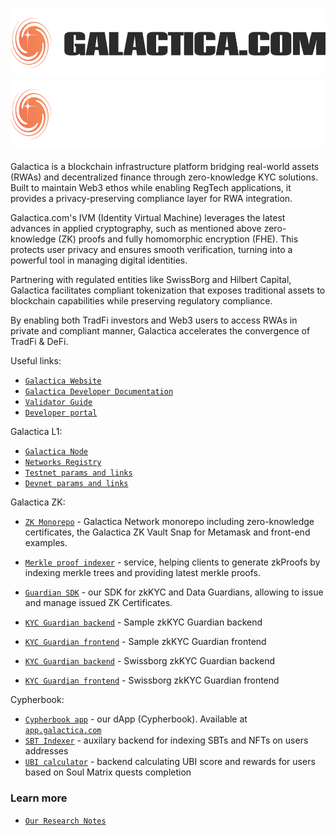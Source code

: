 <h3 align="center">
  <img
    src="https://raw.githubusercontent.com/Galactica-corp/.github/main/profile/galactica_light.png#gh-light-mode-only"
    height="110"
  />
  <img
    src="https://raw.githubusercontent.com/Galactica-corp/.github/main/profile/galactica_dark.png#gh-dark-mode-only"
    height="110"
  />
</h3>

Galactica is a blockchain infrastructure platform bridging real-world assets (RWAs) and decentralized finance through zero-knowledge KYC solutions. Built to maintain Web3 ethos while enabling RegTech applications, it provides a privacy-preserving compliance layer for RWA integration. 

Galactica.com's IVM (Identity Virtual Machine) leverages the latest advances in applied cryptography, such as mentioned above zero-knowledge (ZK) proofs and fully homomorphic encryption (FHE). This protects user privacy and ensures smooth verification, turning into a powerful tool in managing digital identities.

Partnering with regulated entities like SwissBorg and Hilbert Capital, Galactica facilitates compliant tokenization that exposes traditional assets to blockchain capabilities while preserving regulatory compliance.

By enabling both TradFi investors and Web3 users to access RWAs in private and compliant manner, Galactica accelerates the convergence of TradFi & DeFi.

Useful links:
- [`Galactica Website`](https://galactica.com)
- [`Galactica Developer Documentation`](https://docs.galactica.com/galactica-developer-documentation)
- [`Validator Guide`](https://github.com/Galactica-corp/galactica/wiki)
- [`Developer portal`](https://galactica.com/developers)

Galactica L1:
- [`Galactica Node`](https://github.com/Galactica-corp/galactica)
- [`Networks Registry`](https://github.com/Galactica-corp/networks)
- [`Testnet params and links`](https://docs.galactica.com/galactica-developer-documentation/testnet-reticulum)
- [`Devnet params and links`](https://docs.galactica.com/galactica-developer-documentation/devnet-andromeda)

Galactica ZK:
- [`ZK Monorepo`](https://github.com/Galactica-corp/galactica-monorepo) - Galactica Network monorepo including zero-knowledge certificates, the Galactica ZK Vault Snap for Metamask and front-end examples.
- [`Merkle proof indexer`](https://github.com/Galactica-corp/merkle-proof-service) - service, helping clients to generate zkProofs by indexing merkle trees and providing latest merkle proofs.
- [`Guardian SDK`](https://github.com/Galactica-corp/guardians-sdk) - our SDK for zkKYC and Data Guardians, allowing to issue and manage issued  ZK Certificates.
  
- [`KYC Guardian backend`](https://github.com/Galactica-corp/galactica-kyc-provider) - Sample zkKYC Guardian backend
- [`KYC Guardian frontend`](https://github.com/Galactica-corp/galactica-provider-fe) - Sample zkKYC Guardian frontend

- [`KYC Guardian backend`](https://github.com/Galactica-corp/swissborg-kyc-provider) - Swissborg zkKYC Guardian backend
- [`KYC Guardian frontend`](https://github.com/Galactica-corp/galactica-provider-fe) - Swissborg zkKYC Guardian frontend

Cypherbook:
- [`Cypherbook app`](https://github.com/Galactica-corp/galactica-fe-v2) - our dApp (Cypherbook). Available at [`app.galactica.com`](https://app.galactica.com/)
- [`SBT Indexer`](https://github.com/Galactica-corp/sbt-indexer) - auxilary backend for indexing SBTs and NFTs on users addresses
- [`UBI calculator`](https://github.com/Galactica-corp/ubi-board) - backend calculating UBI score and rewards for users based on Soul Matrix quests completion


### Learn more
- [`Our Research Notes`](https://galactica.com/research)
